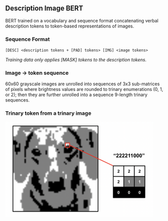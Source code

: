 ## Description Image BERT
BERT trained on a vocabulary and sequence format concatenating verbal description tokens to token-based representations of images.
### Sequence Format
```
[DESC] <description tokens + [PAD] tokens> [IMG] <image tokens>
```
*Training data only applies [MASK] tokens to the description tokens.*
### Image -> token sequence
60x60 grayscale images are unrolled into sequences of 3x3 sub-matrices of pixels where brightness values are rounded to trinary enumerations (0, 1, or 2); then they are further unrolled into a sequence 9-length trinary sequences.
### Trinary token from a trinary image
<img src="/static/trinary_demo.png" height="300">

